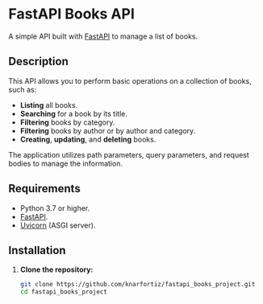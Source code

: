 # FastAPI Books API

A simple API built with [FastAPI](https://fastapi.tiangolo.com/) to manage a list of books.

## Description

This API allows you to perform basic operations on a collection of books, such as:
- **Listing** all books.
- **Searching** for a book by its title.
- **Filtering** books by category.
- **Filtering** books by author or by author and category.
- **Creating**, **updating**, and **deleting** books.

The application utilizes path parameters, query parameters, and request bodies to manage the information.

## Requirements

- Python 3.7 or higher.
- [FastAPI](https://fastapi.tiangolo.com/).
- [Uvicorn](https://www.uvicorn.org/) (ASGI server).

## Installation

1. **Clone the repository:**
   ```bash
   git clone https://github.com/knarfortiz/fastapi_books_project.git
   cd fastapi_books_project
